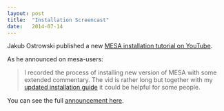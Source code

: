 ```yaml
---
layout: post
title:  "Installation Screencast"
date:   2014-07-14
---
```


Jakub Ostrowski published a new [MESA installation tutorial on YouTube][youtube].

As he announced on mesa-users:

> I recorded the process of installing new version of MESA with some extended commentary. The vid is rather long but together with my [updated installation guide](http://mesastar.org/teaching-materials/basics-of-the-mesa-evolution-code/installation-guide/view) it could be helpful for some people.

You can see the full [announcement here][announcement].

[announcement]:http://sourceforge.net/p/mesa/mailman/message/32593947/
[youtube]:https://www.youtube.com/watch?v=ce4arwugpA4
